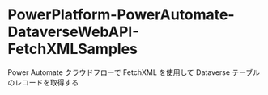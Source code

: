 # PowerPlatform-PowerAutomate-DataverseWebAPI-FetchXMLSamples
 Power Automate クラウドフローで FetchXML を使用して Dataverse テーブルのレコードを取得する

